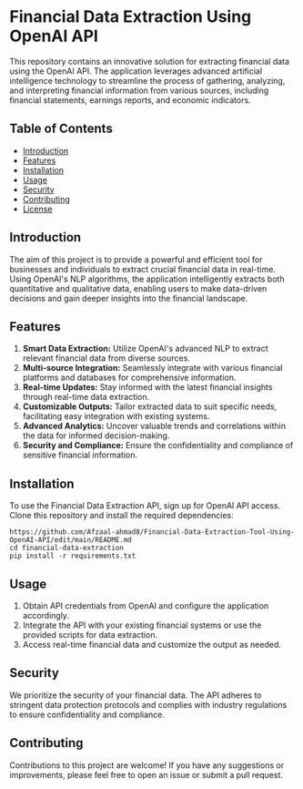 # Financial Data Extraction Using OpenAI API

This repository contains an innovative solution for extracting financial data using the OpenAI API. The application leverages advanced artificial intelligence technology to streamline the process of gathering, analyzing, and interpreting financial information from various sources, including financial statements, earnings reports, and economic indicators.

## Table of Contents
- [Introduction](#introduction)
- [Features](#features)
- [Installation](#installation)
- [Usage](#usage)
- [Security](#security)
- [Contributing](#contributing)
- [License](#license)

## Introduction
The aim of this project is to provide a powerful and efficient tool for businesses and individuals to extract crucial financial data in real-time. Using OpenAI's NLP algorithms, the application intelligently extracts both quantitative and qualitative data, enabling users to make data-driven decisions and gain deeper insights into the financial landscape.

## Features
1. **Smart Data Extraction:** Utilize OpenAI's advanced NLP to extract relevant financial data from diverse sources.
2. **Multi-source Integration:** Seamlessly integrate with various financial platforms and databases for comprehensive information.
3. **Real-time Updates:** Stay informed with the latest financial insights through real-time data extraction.
4. **Customizable Outputs:** Tailor extracted data to suit specific needs, facilitating easy integration with existing systems.
5. **Advanced Analytics:** Uncover valuable trends and correlations within the data for informed decision-making.
6. **Security and Compliance:** Ensure the confidentiality and compliance of sensitive financial information.

## Installation
To use the Financial Data Extraction API, sign up for OpenAI API access. Clone this repository and install the required dependencies:
```
https://github.com/Afzaal-ahmad8/Financial-Data-Extraction-Tool-Using-OpenAI-API/edit/main/README.md
cd financial-data-extraction
pip install -r requirements.txt
```

## Usage
1. Obtain API credentials from OpenAI and configure the application accordingly.
2. Integrate the API with your existing financial systems or use the provided scripts for data extraction.
3. Access real-time financial data and customize the output as needed.

## Security
We prioritize the security of your financial data. The API adheres to stringent data protection protocols and complies with industry regulations to ensure confidentiality and compliance.

## Contributing
Contributions to this project are welcome! If you have any suggestions or improvements, please feel free to open an issue or submit a pull request.
